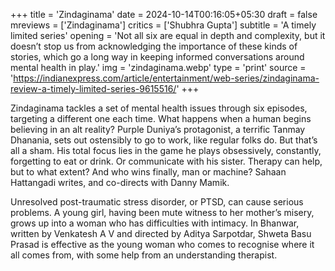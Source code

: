 +++
title = 'Zindaginama'
date = 2024-10-14T00:16:05+05:30
draft = false
mreviews = ['Zindaginama']
critics = ['Shubhra Gupta']
subtitle = 'A timely limited series'
opening = 'Not all six are equal in depth and complexity, but it doesn’t stop us from acknowledging the importance of these kinds of stories, which go a long way in keeping informed conversations around mental health in play.'
img = 'zindaginama.webp'
type = 'print'
source = 'https://indianexpress.com/article/entertainment/web-series/zindaginama-review-a-timely-limited-series-9615516/'
+++

Zindaginama tackles a set of mental health issues through six episodes, targeting a different one each time. What happens when a human begins believing in an alt reality? Purple Duniya’s protagonist, a terrific Tanmay Dhanania, sets out ostensibly to go to work, like regular folks do. But that’s all a sham. His total focus lies in the game he plays obsessively, constantly, forgetting to eat or drink. Or communicate with his sister. Therapy can help, but to what extent? And who wins finally, man or machine? Sahaan Hattangadi writes, and co-directs with Danny Mamik.

Unresolved post-traumatic stress disorder, or PTSD, can cause serious problems. A young girl, having been mute witness to her mother’s misery, grows up into a woman who has difficulties with intimacy. In Bhanwar, written by Venkatesh A V and directed by Aditya Sarpotdar, Shweta Basu Prasad is effective as the young woman who comes to recognise where it all comes from, with some help from an understanding therapist.
